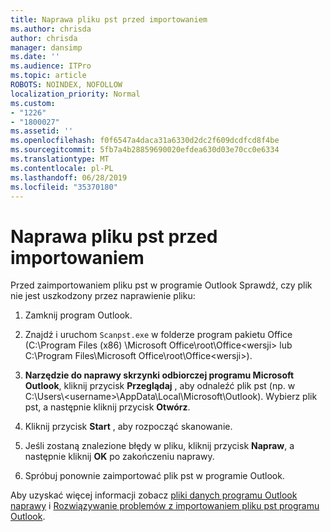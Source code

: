 ```yaml
---
title: Naprawa pliku pst przed importowaniem
ms.author: chrisda
author: chrisda
manager: dansimp
ms.date: ''
ms.audience: ITPro
ms.topic: article
ROBOTS: NOINDEX, NOFOLLOW
localization_priority: Normal
ms.custom:
- "1226"
- "1800027"
ms.assetid: ''
ms.openlocfilehash: f0f6547a4daca31a6330d2dc2f609dcdfcd8f4be
ms.sourcegitcommit: 5fb7a4b28859690020efdea630d03e70cc0e6334
ms.translationtype: MT
ms.contentlocale: pl-PL
ms.lasthandoff: 06/28/2019
ms.locfileid: "35370180"
---
```

# <a name="repair-pst-file-before-importing"></a>Naprawa pliku pst przed importowaniem

Przed zaimportowaniem pliku pst w programie Outlook Sprawdź, czy plik nie jest uszkodzony przez naprawienie pliku:

1. Zamknij program Outlook.

2. Znajdź i uruchom `Scanpst.exe` w folderze program pakietu Office (C:\Program Files (x86) \Microsoft Office\root\Office\<wersji\> lub C:\Program Files\Microsoft Office\root\Office\<wersji\>).

3. **Narzędzie do naprawy skrzynki odbiorczej programu Microsoft Outlook**, kliknij przycisk **Przeglądaj** , aby odnaleźć plik pst (np. w C:\Users\\<username\>\AppData\Local\Microsoft\Outlook). Wybierz plik pst, a następnie kliknij przycisk **Otwórz**.

4. Kliknij przycisk **Start** , aby rozpocząć skanowanie.

5. Jeśli zostaną znalezione błędy w pliku, kliknij przycisk **Napraw**, a następnie kliknij **OK** po zakończeniu naprawy.

6. Spróbuj ponownie zaimportować plik pst w programie Outlook.

Aby uzyskać więcej informacji zobacz [pliki danych programu Outlook naprawy](https://support.office.com/article/25663bc3-11ec-4412-86c4-60458afc5253) i [Rozwiązywanie problemów z importowaniem pliku pst programu Outlook](https://support.office.com/article/2d2e50dc-5c36-4ab2-ab50-f1be733b3d6e).
